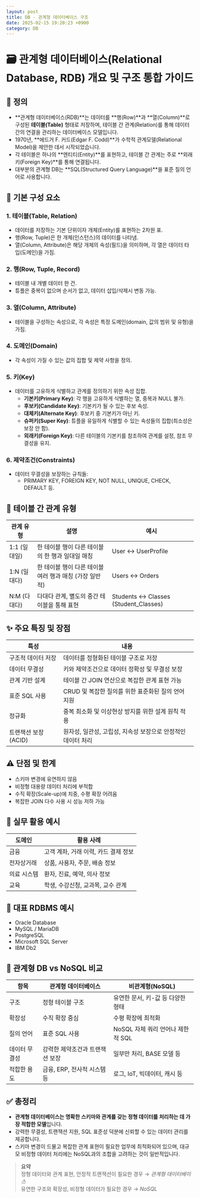 ```yaml
---
layout: post
title: DB - 관계형 데이터베이스 구조
date: 2025-02-15 19:20:23 +0900
category: DB
---
```

# 🗃️ 관계형 데이터베이스(Relational Database, RDB) 개요 및 구조 통합 가이드

## 📌 정의

- **관계형 데이터베이스(RDB)**는 데이터를 **행(Row)**과 **열(Column)**로 구성된 **테이블(Table)** 형태로 저장하며, 테이블 간 관계(Relation)를 통해 데이터 간의 연결을 관리하는 데이터베이스 모델입니다.
- 1970년, **에드거 F. 커드(Edgar F. Codd)**가 수학적 관계모델(Relational Model)을 제안한 데서 시작되었습니다.
- 각 테이블은 하나의 **엔티티(Entity)**를 표현하고, 테이블 간 관계는 주로 **외래키(Foreign Key)**를 통해 연결됩니다.
- 대부분의 관계형 DB는 **SQL(Structured Query Language)**을 표준 질의 언어로 사용합니다.

## 🧱 기본 구성 요소

### 1. 테이블(Table, Relation)
- 데이터를 저장하는 기본 단위이자 개체(Entity)를 표현하는 2차원 표.
- 행(Row, Tuple)은 한 개체(인스턴스)의 데이터를 나타냄.
- 열(Column, Attribute)은 해당 개체의 속성(필드)을 의미하며, 각 열은 데이터 타입(도메인)을 가짐.

### 2. 행(Row, Tuple, Record)
- 테이블 내 개별 데이터 한 건.
- 튜플은 중복이 없으며 순서가 없고, 데이터 삽입/삭제시 변동 가능.

### 3. 열(Column, Attribute)
- 테이블을 구성하는 속성으로, 각 속성은 특정 도메인(domain, 값의 범위 및 유형)을 가짐.

### 4. 도메인(Domain)
- 각 속성이 가질 수 있는 값의 집합 및 제약 사항을 정의.

### 5. 키(Key)
- 데이터를 고유하게 식별하고 관계를 정의하기 위한 속성 집합.
  - **기본키(Primary Key)**: 각 행을 고유하게 식별하는 열, 중복과 NULL 불가.
  - **후보키(Candidate Key)**: 기본키가 될 수 있는 후보 속성.
  - **대체키(Alternate Key)**: 후보키 중 기본키가 아닌 키.
  - **슈퍼키(Super Key)**: 튜플을 유일하게 식별할 수 있는 속성들의 집합(최소성은 보장 안 함).
  - **외래키(Foreign Key)**: 다른 테이블의 기본키를 참조하여 관계를 설정, 참조 무결성을 유지.

### 6. 제약조건(Constraints)
- 데이터 무결성을 보장하는 규칙들:
  - PRIMARY KEY, FOREIGN KEY, NOT NULL, UNIQUE, CHECK, DEFAULT 등.

## 🔗 테이블 간 관계 유형

| 관계 유형    | 설명                                                        | 예시                     |
|-------------|-------------------------------------------------------------|--------------------------|
| 1:1 (일대일)  | 한 테이블 행이 다른 테이블의 한 행과 일대일 매칭             | User ↔ UserProfile       |
| 1:N (일대다)  | 한 테이블 행이 다른 테이블 여러 행과 매칭 (가장 일반적)       | Users ↔ Orders           |
| N:M (다대다)  | 다대다 관계, 별도의 중간 테이블을 통해 표현                 | Students ↔ Classes (Student_Classes) |

## ✨ 주요 특징 및 장점

| 특성               | 내용                                                  |
|--------------------|-------------------------------------------------------|
| 구조적 데이터 저장    | 데이터를 정형화된 테이블 구조로 저장                     |
| 데이터 무결성        | 키와 제약조건으로 데이터 정확성 및 무결성 보장           |
| 관계 기반 설계       | 테이블 간 JOIN 연산으로 복잡한 관계 표현 가능             |
| 표준 SQL 사용       | CRUD 및 복잡한 질의를 위한 표준화된 질의 언어 지원          |
| 정규화              | 중복 최소화 및 이상현상 방지를 위한 설계 원칙 적용          |
| 트랜잭션 보장 (ACID) | 원자성, 일관성, 고립성, 지속성 보장으로 안정적인 데이터 처리 |

## ⚠️ 단점 및 한계

- 스키마 변경에 유연하지 않음
- 비정형 대용량 데이터 처리에 부적합
- 수직 확장(Scale-up)에 치중, 수평 확장 어려움
- 복잡한 JOIN 다수 사용 시 성능 저하 가능

## 💼 실무 활용 예시

| 도메인        | 활용 사례                           |
|---------------|------------------------------------|
| 금융          | 고객 계좌, 거래 이력, 카드 결제 정보   |
| 전자상거래    | 상품, 사용자, 주문, 배송 정보          |
| 의료 시스템   | 환자, 진료, 예약, 의사 정보           |
| 교육          | 학생, 수강신청, 교과목, 교수 관계       |

## 🔄 대표 RDBMS 예시

- Oracle Database
- MySQL / MariaDB
- PostgreSQL
- Microsoft SQL Server
- IBM Db2

## 🔀 관계형 DB vs NoSQL 비교

| 항목          | 관계형 데이터베이스                   | 비관계형(NoSQL)                       |
|---------------|-----------------------------------|--------------------------------------|
| 구조          | 정형 테이블 구조                    | 유연한 문서, 키-값 등 다양한 형태       |
| 확장성        | 수직 확장 중심                     | 수평 확장에 최적화                    |
| 질의 언어     | 표준 SQL 사용                      | NoSQL 자체 쿼리 언어나 제한적 SQL     |
| 데이터 무결성 | 강력한 제약조건과 트랜잭션 보장     | 일부만 처리, BASE 모델 등               |
| 적합한 용도    | 금융, ERP, 전사적 시스템 등          | 로그, IoT, 빅데이터, 캐시 등           |

## ✅ 총정리

- **관계형 데이터베이스는 명확한 스키마와 관계를 갖는 정형 데이터를 처리하는 데 가장 적합한 모델**입니다.
- 강력한 무결성, 트랜잭션 지원, SQL 표준성 덕분에 신뢰할 수 있는 데이터 관리를 제공합니다.
- 스키마 변경이 드물고 복잡한 관계 표현이 필요한 업무에 최적화되어 있으며, 대규모 비정형 데이터 처리에는 NoSQL과의 조합을 고려하는 것이 일반적입니다.

> **요약**  
> 정형 데이터와 관계 표현, 안정적 트랜잭션이 필요한 경우 → *관계형 데이터베이스*  
> 유연한 구조와 확장성, 비정형 데이터가 필요한 경우 → *NoSQL*